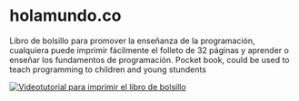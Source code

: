 # holamundo.co
Libro de bolsillo para promover la enseñanza de la programación, cualquiera puede imprimir fácilmente el folleto de 32 páginas y aprender o enseñar los fundamentos de programación. Pocket book, could be used to teach programming to children and young stundents



[![Videotutorial para imprimir el libro de bolsillo](https://img.youtube.com/vi/xqyXXdonm4I/0.jpg)](https://www.youtube.com/watch?v=xqyXXdonm4I)
